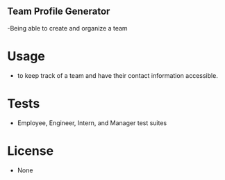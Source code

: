 ## Team Profile Generator
  -Being able to create and organize a team 
  # Usage
  - to keep track of a team and have their contact information accessible.
  # Tests
  - Employee, Engineer, Intern, and Manager test suites
  # License
  - None
